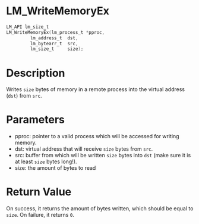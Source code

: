 # LM_WriteMemoryEx

```c
LM_API lm_size_t
LM_WriteMemoryEx(lm_process_t *pproc,
         lm_address_t  dst,
         lm_bytearr_t  src,
         lm_size_t     size);
```

# Description

Writes `size` bytes of memory in a remote process into the virtual address (`dst`) from `src`.

# Parameters

- pproc: pointer to a valid process which will be accessed for writing memory.
- dst: virtual address that will receive `size` bytes from `src`.
- src: buffer from which will be written `size` bytes into `dst` (make sure it is at least `size` bytes long!).
- size: the amount of bytes to read

# Return Value

On success, it returns the amount of bytes written, which should be equal to `size`. On failure, it returns `0`.

